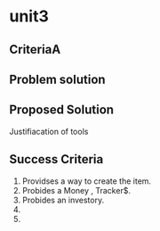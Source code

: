 # unit3

## CriteriaA

## Problem solution

## Proposed Solution

 Justifiacation of tools

## Success Criteria

1. Providses a way to create the item.
2. Probides a Money , Tracker$.
3. Probides an investory.
4. 
5.
